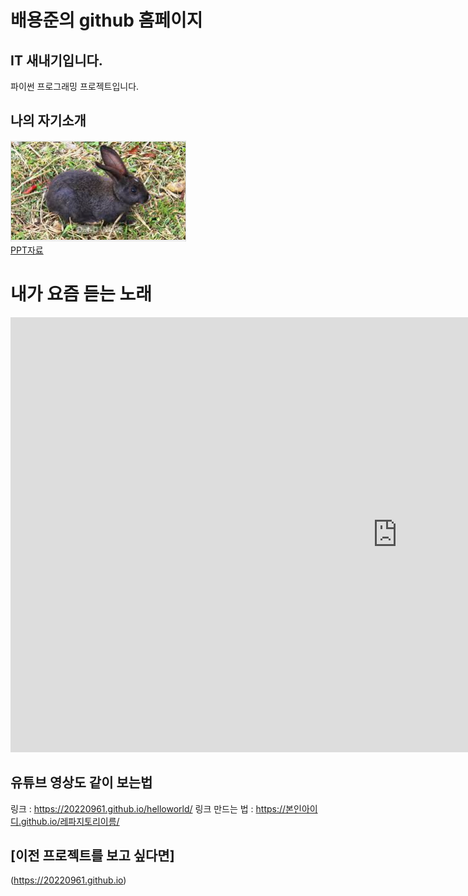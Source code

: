 # 배용준의 github 홈페이지

## IT 새내기입니다.
파이썬 프로그래밍 프로젝트입니다.

## 나의 자기소개
<img src="eximg.PNG"/><br>
[PPT자료](/project.pptx)<br>

# 내가 요즘 듣는 노래
<iframe width="1237" height="696" src="https://www.youtube.com/embed/QbHBfxAOucI" title="【imase】NIGHT DANCER（Official Audio）" frameborder="0" allow="accelerometer; autoplay; clipboard-write; encrypted-media; gyroscope; picture-in-picture; web-share" allowfullscreen></iframe>

## 유튜브 영상도 같이 보는법
링크 : https://20220961.github.io/helloworld/
링크 만드는 법 : https://본인아이디.github.io/레파지토리이름/

## [이전 프로젝트를 보고 싶다면]
(https://20220961.github.io)
